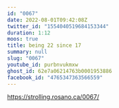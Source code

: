 ```yaml
---
id: "0067"
date: 2022-08-01T09:42:08Z
twitter_id: "1554040519684153344"
duration: 1:12
moos: true
title: being 22 since 17
summary: null
slug: "0067"
youtube_id: purbnvukmxw
ghost_id: 62e7a06214763b0001953886
facebook_id: "4765347363566559"
---
```

https://strolling.rosano.ca/0067/
